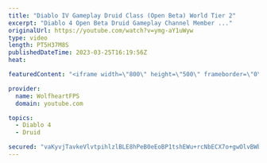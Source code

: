 ```yaml
---
title: "Diablo IV Gameplay Druid Class (Open Beta) World Tier 2"
excerpt: "Diablo 4 Open Beta Druid Gameplay Channel Member ..."
originalUrl: https://youtube.com/watch?v=ymg-aY1uWyw
type: video
length: PT5H37M8S
publishedDateTime: 2023-03-25T16:19:56Z
heat: 

featuredContent: "<iframe width=\"800\" height=\"500\" frameborder=\"0\" src=\"https://www.youtube.com/embed/ymg-aY1uWyw\" allow=\"accelerometer; autoplay; encrypted-media; gyroscope; picture-in-picture\" allowfullscreen></iframe>"

provider:
  name: WolfheartFPS
  domain: youtube.com

topics:
  - Diablo 4
  - Druid

secured: "vaKyvjTavkeVlvtpihlzlBLE8hPeB0eEoBP1tshEWu+rcNbECX7o+gwOlvBWbEsfvbP0G1M0X7Fkn+tceoBqPScidWKOQXMFn3HFgLJ+MoSZKFLk9DhEs60uZKx0pp4DE432BDL+8nQoKUrL1KFQQDV5ct7vVQhCuVIaW8rVDkWsuDUY6rqwW2WAs8Nyn4MG7ek+LwhF5fTNNpV6UI6ghepZeFpY5n8159su9R627fYK2DDURJz6rkLt6l8nhbaoFBJVQ2d2CnrW887CncMm3DnjWsG/yTOKe/8Heq5WKtyK90EG8mab14xJQyafqDfRJbU1Z+dOndIfZkJIcsXxLd/yuOw7lUpslq+XjCPt/5H8xYoXj4N9xYE7PV80pJEtivCZlhoYwixDwHfn5gJ0gCjZpea2haf+wiR9+TkFFOI=;CnJnJ7ppUwYJGjlNvXwBig=="
---
```


